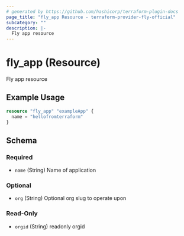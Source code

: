 ```yaml
---
# generated by https://github.com/hashicorp/terraform-plugin-docs
page_title: "fly_app Resource - terraform-provider-fly-official"
subcategory: ""
description: |-
  Fly app resource
---
```


# fly_app (Resource)

Fly app resource

## Example Usage

```terraform
resource "fly_app" "exampleApp" {
  name = "hellofromterraform"
}
```

<!-- schema generated by tfplugindocs -->
## Schema

### Required

- `name` (String) Name of application

### Optional

- `org` (String) Optional org slug to operate upon

### Read-Only

- `orgid` (String) readonly orgid


